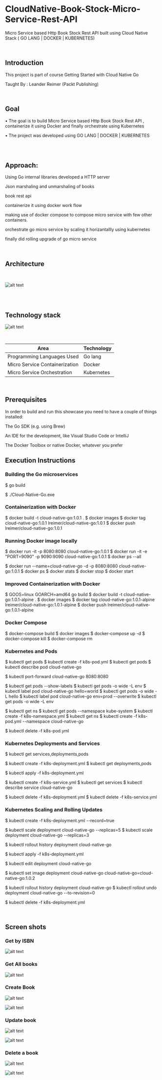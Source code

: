 # CloudNative-Book-Stock-Micro-Service-Rest-API

Micro Service based Http Book Stock Rest API built using Cloud Native Stack ( GO LANG | DOCKER | KUBERNETES)

</br>

## Introduction

This project is part of course Getting Started with Cloud Native Go

Taught By : Leander Reimer (Packt Publishing)


</br>

## Goal

• The goal is to build Micro Service based Http Book Stock Rest API , containerize it using Docker and finally orchestrate using Kubernetes

• The project was developed using GO LANG | DOCKER | KUBERNETES

</br>

</br>

## Approach:


Using Go internal libraries developed a  HTTP server 

Json marshaling and unmarshaling of books  

book rest api 

containerize it using docker work flow 

making use of docker compose to compose micro service with few other containers.

orchestrate  go micro service by scaling it horizantallly using kubernetes

finally did rolling upgrade of go micro service

</br>

## Architecture

</br>

![alt text](https://github.com/RepakaRamateja/CloudNative-Book-Stock-Micro-Service-Rest-API/blob/master/images/arch.png)

</br>

<br>

## Technology stack

![alt text](https://github.com/RepakaRamateja/CloudNative-Book-Stock-Micro-Service-Rest-API/blob/master/images/stack.png)



</br>    


<table>
<thead>
<tr>
<th>Area</th>
<th>Technology</th>
</tr>
</thead>
<tbody>
	
  <tr>
		<td> Programming Languages Used </td>
		<td> Go lang </td>
	</tr>
	<tr>
		<td> Micro Service Containerization </td>
		<td> Docker </td>
	</tr>
	<tr>
		<td>Micro Service Orchestration </td>
		<td> Kubernetes </td>
	</tr>
</tbody>
</table>



</br>

## Prerequisites

In order to build and run this showcase you need to have a couple of things installed:

The Go SDK (e.g. using Brew)

An IDE for the development, like Visual Studio Code or IntelliJ

The Docker Toolbox or native Docker, whatever you prefer


## Execution Instructions


### Building the Go microservices

$ go build

$ ./Cloud-Native-Go.exe

### Containerization with Docker

$ docker build -t cloud-native-go:1.0.1 .
$ docker images
$ docker tag cloud-native-go:1.0.1 lreimer/cloud-native-go:1.0.1
$ docker push lreimer/cloud-native-go:1.0.1


### Running Docker image locally

$ docker run -it -p 8080:8080 cloud-native-go:1.0.1
$ docker run -it -e "PORT=9090" -p 9090:9090 cloud-native-go:1.0.1
$ docker ps --all

$ docker run --name=cloud-native-go -d -p 8080:8080 cloud-native-go:1.0.1
$ docker ps
$ docker stats
$ docker stop
$ docker start

### Improved Containerization with Docker

$ GOOS=linux GOARCH=amd64 go build
$ docker build -t cloud-native-go:1.0.1-alpine .
$ docker images
$ docker tag cloud-native-go:1.0.1-alpine lreimer/cloud-native-go:1.0.1-alpine
$ docker push lreimer/cloud-native-go:1.0.1-alpine

### Docker Compose

$ docker-compose build
$ docker images
$ docker-compose up -d
$ docker-compose kill
$ docker-compose rm

### Kubernetes and Pods

$ kubectl get pods
$ kubectl create -f k8s-pod.yml
$ kubectl get pods
$ kubectl describe pod cloud-native-go

$ kubectl port-forward cloud-native-go 8080:8080

$ kubectl get pods --show-labels
$ kubectl get pods -o wide -L env
$ kubectl label pod cloud-native-go hello=world
$ kubectl get pods -o wide -L hello
$ kubectl label pod cloud-native-go env=prod --overwrite
$ kubectl get pods -o wide -L env

$ kubectl get ns
$ kubectl get pods --namespace kube-system
$ kubectl create -f k8s-namespace.yml
$ kubectl get ns
$ kubectl create -f k8s-pod.yml --namespace cloud-native-go

$ kubectl delete -f k8s-pod.yml


### Kubernetes Deployments and Services

$ kubectl get services,deployments,pods

$ kubectl create -f k8s-deployment.yml
$ kubectl get deployments,pods

$ kubectl apply -f k8s-deployment.yml

$ kubectl create -f k8s-service.yml
$ kubectl get services
$ kubectl describe service cloud-native-go

$ kubectl delete -f k8s-deployment.yml
$ kubectl delete -f k8s-service.yml


### Kubernetes Scaling and Rolling Updates

$ kubectl create -f k8s-deployment.yml --record=true

$ kubectl scale deployment cloud-native-go --replicas=5
$ kubectl scale deployment cloud-native-go --replicas=3

$ kubectl rollout history deployment cloud-native-go

$ kubectl apply -f k8s-deployment.yml

$ kubectl edit deployment cloud-native-go

$ kubectl set image deployment cloud-native-go cloud-native-go=cloud-native-go:1.0.2

$ kubectl rollout history deployment cloud-native-go
$ kubectl rollout undo deployment cloud-native-go --to-revision=0

$ kubectl delete -f k8s-deployment.yml

</br>

## Screen shots

### Get by ISBN

![alt text](https://github.com/RepakaRamateja/CloudNative-Book-Stock-Micro-Service-Rest-API/blob/master/images/1.png)

### Get All books

![alt text](https://github.com/RepakaRamateja/CloudNative-Book-Stock-Micro-Service-Rest-API/blob/master/images/2.png)

### Create Book 

![alt text](https://github.com/RepakaRamateja/CloudNative-Book-Stock-Micro-Service-Rest-API/blob/master/images/3.png)

![alt text](https://github.com/RepakaRamateja/CloudNative-Book-Stock-Micro-Service-Rest-API/blob/master/images/4.png)

### Update book

![alt text](https://github.com/RepakaRamateja/CloudNative-Book-Stock-Micro-Service-Rest-API/blob/master/images/6.png)

![alt text](https://github.com/RepakaRamateja/CloudNative-Book-Stock-Micro-Service-Rest-API/blob/master/images/7.png)

### Delete a book

![alt text](https://github.com/RepakaRamateja/CloudNative-Book-Stock-Micro-Service-Rest-API/blob/master/images/5.png)

![alt text](https://github.com/RepakaRamateja/CloudNative-Book-Stock-Micro-Service-Rest-API/blob/master/images/dlast.png)



